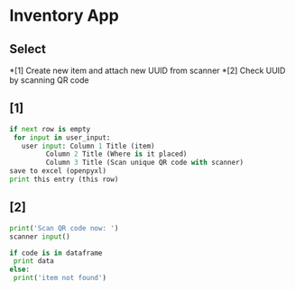# Inventory App

## Select
*[1] Create new item and attach new UUID from scanner
*[2] Check UUID by scanning QR code

## [1]
```python
if next row is empty
 for input in user_input:
   user input: Column 1 Title (item)
         Column 2 Title (Where is it placed)
         Column 3 Title (Scan unique QR code with scanner)
save to excel (openpyxl)
print this entry (this row)
```
## [2]
```python
print('Scan QR code now: ')
scanner input()

if code is in dataframe
 print data
else:
 print('item not found')
```
